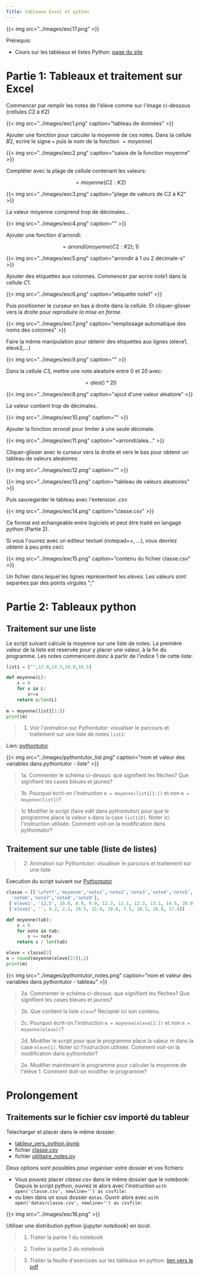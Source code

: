 ```yaml
---
Title: tableaux Excel et python
---
```


{{< img src="../images/exc17.png" >}}

Prérequis:

* Cours sur les tableaux et listes Python: [page du site](/docs/python/pages/boucles/page2/)

# Partie 1: Tableaux et traitement sur Excel
Commencer par remplir les notes de l'élève comme sur l'image ci-dessous (cellules $C2$ à $K2$)

{{< img src="../images/exc1.png" caption="tableau de données" >}}

Ajouter une fonction pour calculer la moyenne de ces notes. Dans la cellule $B2$, ecrire le signe `=` puis le nom de la fonction $= moyenne($ 


{{< img src="../images/exc2.png" caption="saisie de la fonction moyenne" >}}

Compléter avec la plage de cellule contenant les valeurs: 

$$= moyenne(C2:K2)$$ 

{{< img src="../images/exc3.png" caption="plage de valeurs de C2 à K2" >}}

La valeur moyenne comprend trop de décimales...

{{< img src="../images/exc4.png" caption="" >}}

Ajouter une fonction d'arrondi:

$$= arrondi(moyenne(C2:K2);1)$$

{{< img src="../images/exc5.png" caption="arrondir à 1 ou 2 décimale-s" >}}

Ajouter des etiquettes aux colonnes. Commencer par ecrire $note1$ dans la cellule $C1$.

{{< img src="../images/exc6.png" caption="etiquette note1" >}}

Puis positionner le curseur en bas à droite dans la cellule. Et cliquer-glisser vers la droite pour *reproduire la mise en forme*.

{{< img src="../images/exc7.png" caption="remplissage automatique des noms des colonnes" >}}

Faire la même manipulation pour obtenir des etiquettes aux lignes (eleve1, eleve2,...)

{{< img src="../images/exc9.png" caption="" >}}

Dans la cellule $C3$, mettre une note aleatoire entre 0 et 20 avec:

$$= alea() * 20$$

{{< img src="../images/exc8.png" caption="ajout d'une valeur aleatoire" >}}

La valeur contient trop de décimales. 


{{< img src="../images/exc10.png" caption="" >}}

Ajouter la fonction $arrondi$ pour limiter à une seule décimale.

{{< img src="../images/exc11.png" caption="=arrondi(alea..." >}}

Cliquer-glisser avec le curseur vers la droite et vers le bas pour obtenir un tableau de valeurs aleatoires:

{{< img src="../images/exc12.png" caption="" >}}

{{< img src="../images/exc13.png" caption="tableau de valeurs aleatoires" >}}

Puis sauvegarder le tableau avec l'extension $.csv$

{{< img src="../images/exc14.png" caption="classe.csv" >}}

Ce format est echangeable entre logiciels et peut être traité en langage python (Partie 2). 

Si vous l'ouvrez avec un editeur textuel (notepad++, ...), vous devriez obtenir à peu près ceci:

{{< img src="../images/exc15.png" caption="contenu du fichier classe.csv" >}}

Un fichier dans lequel les lignes représentent les $eleves$. Les valeurs sont separées par des points virgules ";"



# Partie 2: Tableaux python
## Traitement sur une liste
Le script suivant calcule la moyenne sur une liste de notes. La première valeur de la liste est reservée pour y placer une valeur, à la fin du programme. Les notes commencent donc à partir de l'indice 1 de cette liste:

```python
list1 = ["",12.0,14.5,10.0,18.5]

def moyenne(L):
    s = 0
    for x in L:
        s+=x
    return s/len(L)
    
m = moyenne(list1[1:])
print(m)
```

> 1. Voir l'animation sur Pythontutor: visualiser le parcours et traitement sur une liste de notes `list1`:

Lien: [pythontutor](https://pythontutor.com/render.html#code=list1%20%3D%20%5B%22%22,12.0,14.5,10.0,18.5%5D%0A%0Adef%20moyenne%28L%29%3A%0A%20%20%20%20s%20%3D%200%0A%20%20%20%20for%20x%20in%20L%3A%0A%20%20%20%20%20%20%20%20s%2B%3Dx%0A%20%20%20%20return%20s/len%28L%29%0A%20%20%20%20%0Am%20%3D%20moyenne%28list1%5B1%3A%5D%29%0Aprint%28m%29&cumulative=false&curInstr=0&heapPrimitives=nevernest&mode=display&origin=opt-frontend.js&py=311&rawInputLstJSON=%5B%5D&textReferences=false)

{{< img src="../images/pythontutor_list.png" caption="nom et valeur des variables dans pythontutor - liste" >}}

> 1a. Commenter le schéma ci-dessus: que signifient les flèches? Que signifient les cases bleues et jaunes?

> 1b. Pourquoi écrit-on l'instruction `m = moyenne(list1[1:])` et non `m = moyenne(list1)`?

> 1c Modifier le script (faire *edit* dans pythontutor) pour que le programme place la 
valeur `m` dans la case `list1[0]`. Noter ici l'instruction utilisée. Comment voit-on la modification dans pythontutor?


## Traitement sur une table (liste de listes)
> 2. Animation sur Pythontutor: visualiser le parcours et traitement sur une liste

Execution du script suivant sur [Pythontutor](https://pythontutor.com/render.html#code=classe%20%3D%20%5B%5B'%5Cufeff','moyenne','note1','note2','note3','note4','note5',%0A%20%20'note6','note7','note8','note9'%5D,%0A%20%5B'eleve1',%20'12,5',%2010.0,%208.9,%209.9,%2012.3,%2011.1,%2012.3,%2013.1,%2014.5,%2020.0%5D,%0A%20%5B'eleve2',%20'',%204.2,%202.1,%2016.5,%2015.0,%2019.6,%207.5,%2010.3,%2018.8,%2017.4%5D%5D%0A%0Adef%20moyenne%28tab%29%3A%0A%20%20%20%20s%20%3D%200%0A%20%20%20%20for%20note%20in%20tab%3A%0A%20%20%20%20%20%20%20%20s%20%2B%3D%20note%0A%20%20%20%20return%20s%20/%20len%28tab%29%0A%0Aeleve%20%3D%20classe%5B2%5D%0Am%20%3D%20round%28moyenne%28eleve%5B2%3A%5D%29,2%29%0Aprint%28%22nom%20eleve%3A%20%7B%7D%20moyenne%3A%20%7B%7D%22.format%28eleve%5B0%5D,m%29%29&cumulative=false&curInstr=0&heapPrimitives=nevernest&mode=display&origin=opt-frontend.js&py=311&rawInputLstJSON=%5B%5D&textReferences=false)

```python
classe = [['\ufeff','moyenne','note1','note2','note3','note4','note5',
  'note6','note7','note8','note9'],
 ['eleve1', '12,5', 10.0, 8.9, 9.9, 12.3, 11.1, 12.3, 13.1, 14.5, 20.0],
 ['eleve2', '', 4.2, 2.1, 16.5, 15.0, 19.6, 7.5, 10.3, 18.8, 17.4]]

def moyenne(tab):
    s = 0
    for note in tab:
        s += note
    return s / len(tab)

eleve = classe[2]
m = round(moyenne(eleve[2:]),2)
print(m)
```

{{< img src="../images/pythontutor_notes.png" caption="nom et valeur des variables dans pythontutor - tableau" >}}

> 2a. Commenter le schéma ci-dessus: que signifient les flèches? Que signifient les cases bleues et jaunes?

> 2b. Que contient la liste `eleve`? Recopier ici son contenu.

> 2c. Pourquoi écrit-on l'instruction `m = moyenne(eleve[2:])` et non `m = moyenne(eleve))`?

> 2d. Modifier le script pour que le programme place la valeur m dans la case `eleve[1]`. Noter ici l'instruction utilisée. Comment voit-on la modification dans pythontutor?

> 2e. Modifier maintenant le programme pour calculer la moyenne de l'élève 1. Comment doit-on modifier le programme?

# Prolongement
## Traitements sur le fichier csv importé du tableur



Telecharger et placer dans le même dossier: 

* [tableur_vers_python.ipynb](/scripts/notebooks/tableur_vers_python.ipynb)
* fichier [classe.csv](/scripts/notebooks/classe.csv)
* fichier [utilitaire_notes.py](/scripts/notebooks/utilitaire_notes.py)

Deux options sont possibles pour organiser votre dossier et vos fichiers:

* Vous pouvez placer *classe.csv* dans le même dossier que le notebook: Depuis le script python, ouvrez le alors avec l'instruction `with open('classe.csv', newline='') as csvfile:`
* ou bien dans un sous dossier `datas`. Ouvrir alors avec `with open('datas/classe.csv', newline='') as csvfile:` 

{{< img src="../images/exc16.png" >}}

Utiliser une distribution python (*jupyter notebook*) en *local*.

> 1. Traiter la partie 1 du notebook

> 2. Traiter la partie 2 du notebook

> 3. Traiter la feuille d'exercices sur les tableaux en python: [lien vers le pdf](/pdf/NSI_1/TP_excel_vers_python.pdf)


